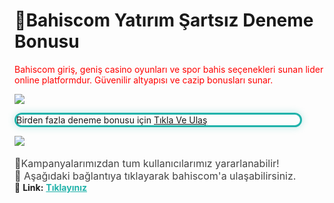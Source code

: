 <body>
    <h1>🎁Bahiscom Yatırım Şartsız Deneme Bonusu</h1>
    <a style=" Boogaloo, sans-serif; font-weight: 400; font-style: normal;color: red;text-decoration: none;" href="https://bit.ly/bahiscomTR"><p>Bahiscom giriş, geniş casino oyunları ve spor bahis seçenekleri sunan lider online platformdur. Güvenilir altyapısı ve cazip bonusları sunar.</p></a>
<!-- bu img kısmına istediğiniz boyutda fotoğraf koyabilirsiniz-->
    <a href="https://bit.ly/bahiscomTR"><img class="foto" src="https://bahiscom.org/wp-content/uploads/2024/10/Bahiscom-Sosyal.png"></a>
    <p style="max-width:90%; border:3px solid #20B2AA; border-radius:15px; box-shadow:0 0 12px rgba(32,178,170,0.3); 15px 0;">Birden fazla deneme bonusu için <a href="https://bit.ly/bahiscomTR">Tıkla Ve Ulaş</a></p>
     <!-- bu kısma gif koyabilirsiniz -->
    <a href="Fotoğrafın yonlendiriceği linki giriniz"><img src="https://media.giphy.com/media/TejmLnMKgnmPInMQjV/giphy.gif?cid=ecf05e47z6krsh6fl8um86v1abu7n6wov7sxkh61tvoni7xy&ep=v1_gifs_search&rid=giphy.gif&ct=g"></a>
    <p style="text-align:center; font-size:18px; 20px;">
    <div style="font-size:16px; color:#444; max-width:800px; 20px auto;">
    🎁Kampanyalarımızdan tum kullanıcılarımız yararlanabilir! <br>
  🤑 Aşağıdaki bağlantıya tıklayarak bahiscom'a ulaşabilirsiniz.
</div>
  🔗 <strong>Link:</strong>
  <a href="https://bit.ly/bahiscomTR" style="color:#20B2AA; font-weight:bold;">Tıklayınız</a>
</p>
</body>
</html>
